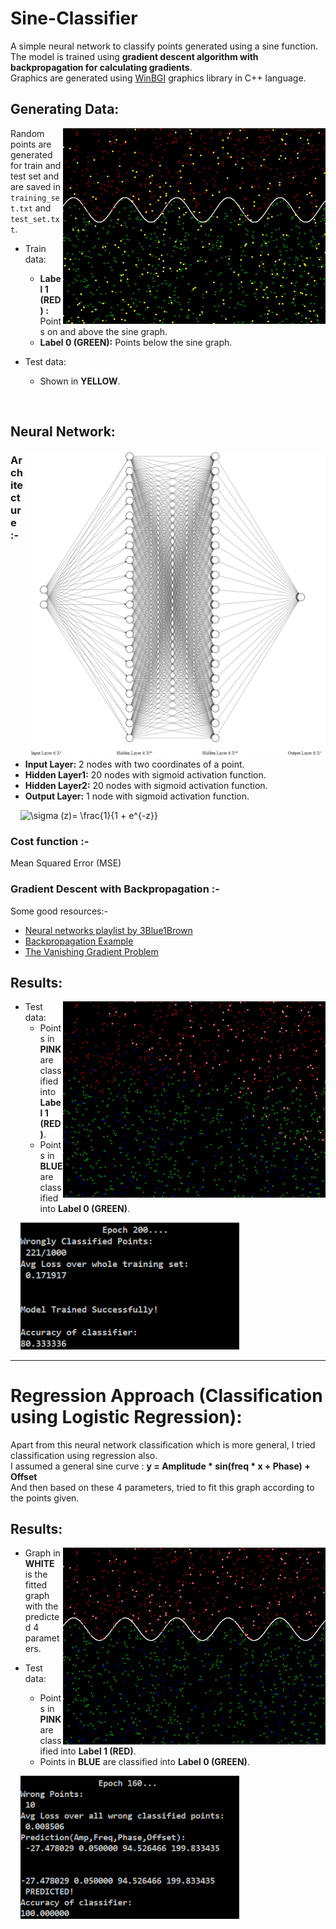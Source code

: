 # Sine-Classifier
A simple neural network to classify points generated using a sine function.<br>
The model is trained using **gradient descent algorithm with backpropagation for calculating gradients**.<br>
Graphics are generated using [WinBGI](https://github.com/jatin-47/BFS-Visual/tree/SourceCode) graphics library in C++ language.


## Generating Data:
<img src="https://github.com/jatin-47/Sine-Classifier/blob/main/Images/Generated_points.png" align="right" style="display:inline;" width="420" >

Random points are generated for train and test set and are saved in ``training_set.txt`` and ``test_set.txt``. <br>

* Train data:
  - **Label 1 (RED)  :** Points on and above the sine graph.
  - **Label 0 (GREEN):** Points below the sine graph.

* Test data:
  - Shown in  **YELLOW**.

<br>

## Neural Network:
<img src="https://github.com/jatin-47/Sine-Classifier/blob/main/Images/NN.png" align="right" style="display:inline;" width="480" >

### Architecture :-

  - **Input Layer:** 2 nodes with two coordinates of a point.
  - **Hidden Layer1:** 20 nodes with sigmoid activation function.
  - **Hidden Layer2:** 20 nodes with sigmoid activation function.
  - **Output Layer:** 1 node with sigmoid activation function.

&nbsp; &nbsp; <img src="https://latex.codecogs.com/gif.latex?\sigma&space;(z)=&space;\frac{1}{1&space;&plus;&space;e^{-z}}" title="\sigma (z)= \frac{1}{1 + e^{-z}}" width="120" />

### Cost function :-
Mean Squared Error (MSE)

### Gradient Descent with Backpropagation :-

Some good resources:- 
- [Neural networks playlist by 3Blue1Brown](https://www.youtube.com/playlist?list=PLZHQObOWTQDNU6R1_67000Dx_ZCJB-3pi)
- [Backpropagation Example](https://mattmazur.com/2015/03/17/a-step-by-step-backpropagation-example/)
- [The Vanishing Gradient Problem](https://towardsdatascience.com/the-vanishing-gradient-problem-69bf08b15484)

## Results:
<img src="https://github.com/jatin-47/Sine-Classifier/blob/main/Images/Classified_points_NN.png" align="right" style="display:inline;" width="420" >

* Test data:
  - Points in **PINK** are classified into **Label 1 (RED)**.
  - Points in **BLUE** are classified into **Label 0 (GREEN)**.

&nbsp; &nbsp; <img src="https://github.com/jatin-47/Sine-Classifier/blob/main/Images/Classified_points_NN_result.png" width="350" >
<br>

<hr>

# Regression Approach (Classification using Logistic Regression):

Apart from this neural network classification which is more general, I tried classification using regression also.<br>
I assumed a general sine curve : **y = Amplitude * sin(freq * x + Phase) + Offset** <br>
And then based on these 4 parameters, tried to fit this graph according to the points given.<br>

## Results:
<img src="https://github.com/jatin-47/Sine-Classifier/blob/main/Images/Classified_points_reg.png" align="right" style="display:inline;" width="420" >

* Graph in **WHITE** is the fitted graph with the predicted 4 parameters.

* Test data:
  - Points in **PINK** are classified into **Label 1 (RED)**.
  - Points in **BLUE** are classified into **Label 0 (GREEN)**.

&nbsp; &nbsp; <img src="https://github.com/jatin-47/Sine-Classifier/blob/main/Images/Classified_points_reg_result.png" width="350" >
<br>










